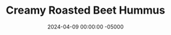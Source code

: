 ---
layout: post
title:  "Creamy Roasted Beet Hummus"
date:   2024-04-09 00:00:00 -05000
categories: 
- Recipes
- Savory Sauces
permalink: /recipes/roasted-beet-hummus
image: /assets/Food/Savory Sauces/Beet Hummus/beet-hummus-cover.jpg
ing: beethummus-ing
facts: beethummus-facts
Prep: 10
Rest: 
Cook: 40
Source1: https://youtu.be/g731saZPZ3M?si=4vl7Dvw5ScCoLoLQ
Source2: 
tags: 
- hummus
- spread
- dip
- dressing
- roasted beet
- chickpeas
- garbanzo beans
- almond butter
- tahini
- lemon
- garlic
- paprika
Description: I love hummus; it's easily my favorite dip for vegetables and dressing for salad. Lately I've been experimenting with other flavors, so I've made this roasted beet hummus. Check out my <a href="roasted-eggplant-hummus">Mediterranean Roasted Eggplant Hummus</a> as well, which is equally as delicious
Instructions: 
- Cut the ends off your beets, wrap in aluminum foil, and bake wrapped beets at 400F for 40 mins or until a knife goes through with ease<br><br>
- <center><img src="/assets/Food/Savory Sauces/Beet Hummus/beet-hummus-1.jpg" alt="" class="instruction-image"></center><br><br>

- Combine roasted beets (with skins!) with the rest of ingredients in a food processor, and blend until smooth<br><br>
- <center><img src="/assets/Food/Savory Sauces/Beet Hummus/beet-hummus-2.jpg" alt="" class="instruction-image"></center><br><br>

- Optionally, saute the stems and leaves with a little salt and olive oil until crispy, and use as a garnish on top of your hummus<br><br>
- <center><img src="/assets/Food/Savory Sauces/Beet Hummus/beet-hummus-3.jpg" alt="" class="instruction-image"></center>
---